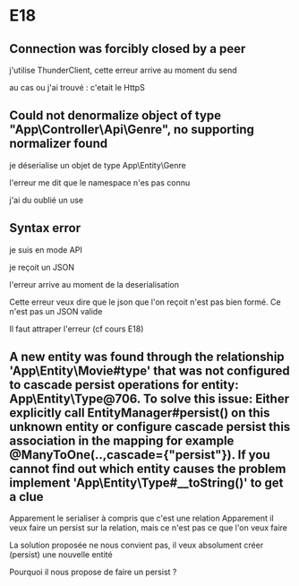 # E18

## Connection was forcibly closed by a peer

j'utilise ThunderClient, cette erreur arrive au moment du send

au cas ou j'ai trouvé : c'etait le HttpS

## Could not denormalize object of type "App\Controller\Api\Genre", no supporting normalizer found

je déserialise un objet de type App\Entity\Genre

l'erreur me dit que le namespace n'es pas connu

j'ai du oublié un use

## Syntax error

je suis en mode API

je reçoit un JSON

l'erreur arrive au moment de la deserialisation

Cette erreur veux dire que le json que l'on reçoit n'est pas bien formé.
Ce n'est pas un JSON valide

Il faut attraper l'erreur (cf cours E18)

## A new entity was found through the relationship 'App\Entity\Movie#type' that was not configured to cascade persist operations for entity: App\Entity\Type@706. To solve this issue: Either explicitly call EntityManager#persist() on this unknown entity or configure cascade persist this association in the mapping for example @ManyToOne(..,cascade={"persist"}). If you cannot find out which entity causes the problem implement 'App\Entity\Type#__toString()' to get a clue

Apparement le serialiser à compris que c'est une relation
Apparement il veux faire un persist sur la relation, mais ce n'est pas ce que l'on veux faire

La solution proposée ne nous convient pas, il veux absolument créer (persist) une nouvelle entité

Pourquoi il nous propose de faire un persist ?

